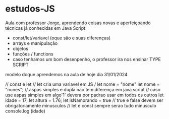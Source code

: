 # estudos-JS
Aula com professor Jorge, aprendendo coisas novas e aperfeiçoando técnicas já conhecidas em Java Script
- const/let/variavel (oque são e suas diferenças)
- arrays e manipulação
- objetos
- funções / functions
- caso tenhamos um bom desenpenho, o professor ira nos ensinar TYPE SCRIPT

modelo doque aprendemos na aula de hoje dia 31/01/2024

// const e let
// let cria uma variavel em JS / let nome = "nome"
let nome = "nunes";
// aspas simples e dupla nao tem diferença em java script
// caso use aspas simples em algo'1' devera por padrao usar em todos os outros 
let idade = 17;
let altura = 1.76;
let isNamorando = true
// true e false devem ser obrigatoriamente minusculos
// let e const sempre serao tudo minusculo
console.log (idade)
